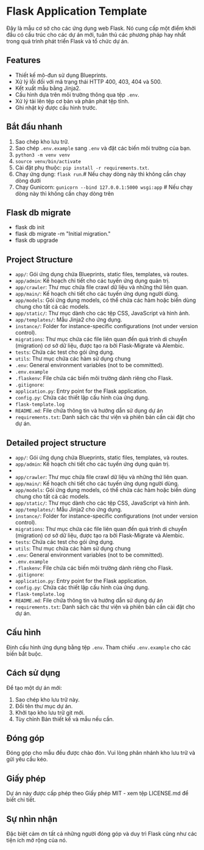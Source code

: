 # Flask Application Template
Đây là mẫu cơ sở cho các ứng dụng web Flask. Nó cung cấp một điểm khởi đầu có cấu trúc cho các dự án mới, tuân thủ các phương pháp hay nhất trong quá trình phát triển Flask và tổ chức dự án.

## Features
- Thiết kế mô-đun sử dụng Blueprints.
- Xử lý lỗi đối với mã trạng thái HTTP 400, 403, 404 và 500.
- Kết xuất mẫu bằng Jinja2.
- Cấu hình dựa trên môi trường thông qua tệp `.env`.
- Xử lý tải lên tệp cơ bản và phân phát tệp tĩnh.
- Ghi nhật ký được cấu hình trước.

## Bắt đầu nhanh
1. Sao chép kho lưu trữ.
2. Sao chép `.env.example` sang `.env` và đặt các biến môi trường của bạn.
3. `python3 -m venv venv`
4. `source venv/bin/activate`
5. Cài đặt phụ thuộc: `pip install -r requirements.txt`.
6. Chạy ứng dụng: `flask run`.# Nếu chạy dòng này thì không cần chạy dòng dưới
7. Chạy Gunicorn: `gunicorn --bind 127.0.0.1:5000 wsgi:app` # Nếu chạy dòng này thì không cần chạy dòng trên

## Flask db migrate
- flask db init
- flask db migrate -m "Initial migration."
- flask db upgrade

## Project Structure

- `app/`: Gói ứng dụng chứa Blueprints, static files, templates, và routes.
- `app/admin`: Kế hoạch chi tiết cho các tuyến ứng dụng quản trị.
- `app/crawler`: Thư mục chứa file crawl dữ liệu và những thứ liên quan.
- `app/main/`: Kế hoạch chi tiết cho các tuyến ứng dụng người dùng.
- `app/models`: Gói ứng dụng models, có thể chứa các hàm hoặc biến dùng chung cho tất cả các models.
- `app/static/`: Thư mục dành cho các tệp CSS, JavaScript và hình ảnh.
- `app/templates/`: Mẫu Jinja2 cho ứng dụng.
- `instance/`: Folder for instance-specific configurations (not under version control).
- `migrations`: Thư mục chứa các file liên quan đến quá trình di chuyển (migration) cơ sở dữ liệu, được tạo ra bởi Flask-Migrate và Alembic.
- `tests`: Chứa các test cho gói ứng dụng.
- `utils`: Thư mục chứa các hàm sử dụng chung
- `.env`: General environment variables (not to be committed).
- `.env.example`
- `.flaskenv`: File chứa các biến môi trường dành riêng cho Flask.
- `.gitignore`: 
- `application.py`: Entry point for the Flask application.
- `config.py`: Chứa các thiết lập cấu hình của ứng dụng.
- `flask-template.log`
- `README.md`: File chứa thông tin và hướng dẫn sử dụng dự án
- `requirements.txt`: Danh sách các thư viện và phiên bản cần cài đặt cho dự án.

## Detailed project structure
- `app/`: Gói ứng dụng chứa Blueprints, static files, templates, và routes.
- `app/admin`: Kế hoạch chi tiết cho các tuyến ứng dụng quản trị.
- 
- `app/crawler`: Thư mục chứa file crawl dữ liệu và những thứ liên quan.
- `app/main/`: Kế hoạch chi tiết cho các tuyến ứng dụng người dùng.
- `app/models`: Gói ứng dụng models, có thể chứa các hàm hoặc biến dùng chung cho tất cả các models.
- `app/static/`: Thư mục dành cho các tệp CSS, JavaScript và hình ảnh.
- `app/templates/`: Mẫu Jinja2 cho ứng dụng.
- `instance/`: Folder for instance-specific configurations (not under version control).
- `migrations`: Thư mục chứa các file liên quan đến quá trình di chuyển (migration) cơ sở dữ liệu, được tạo ra bởi Flask-Migrate và Alembic.
- `tests`: Chứa các test cho gói ứng dụng.
- `utils`: Thư mục chứa các hàm sử dụng chung
- `.env`: General environment variables (not to be committed).
- `.env.example`
- `.flaskenv`: File chứa các biến môi trường dành riêng cho Flask.
- `.gitignore`: 
- `application.py`: Entry point for the Flask application.
- `config.py`: Chứa các thiết lập cấu hình của ứng dụng.
- `flask-template.log`
- `README.md`: File chứa thông tin và hướng dẫn sử dụng dự án
- `requirements.txt`: Danh sách các thư viện và phiên bản cần cài đặt cho dự án.

## Cấu hình
Định cấu hình ứng dụng bằng tệp `.env`. Tham chiếu `.env.example` cho các biến bắt buộc.

## Cách sử dụng
Để tạo một dự án mới:
1. Sao chép kho lưu trữ này.
2. Đổi tên thư mục dự án.
3. Khởi tạo kho lưu trữ git mới.
4. Tùy chỉnh Bản thiết kế và mẫu nếu cần.

## Đóng góp
Đóng góp cho mẫu đều được chào đón. Vui lòng phân nhánh kho lưu trữ và gửi yêu cầu kéo.

## Giấy phép
Dự án này được cấp phép theo Giấy phép MIT - xem tệp LICENSE.md để biết chi tiết.

## Sự nhìn nhận
Đặc biệt cảm ơn tất cả những người đóng góp và duy trì Flask cũng như các tiện ích mở rộng của nó.